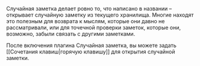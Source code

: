 Случайная заметка делает ровно то, что написано в названии – открывает случайную заметку из текущего хранилища. Многие находят это полезным для возврата к мыслям, которые они давно не рассматривали, или для точечной проверки заметок, которые они, возможно, забыли связать с другими заметками.

После включения плагина Случайная заметка, вы можете задать [[Сочетания клавиш|горячую клавишу]] для открытия случайной заметки.